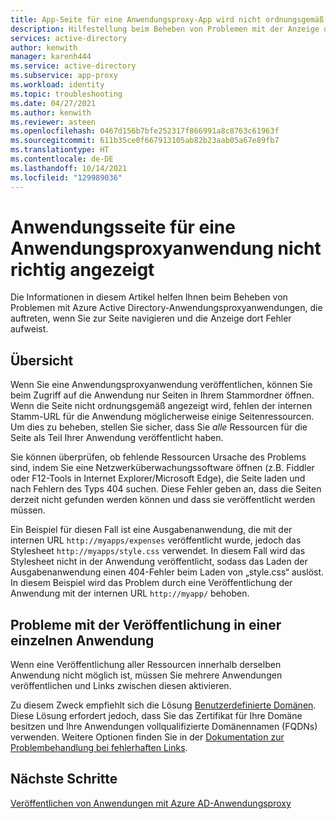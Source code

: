 ```yaml
---
title: App-Seite für eine Anwendungsproxy-App wird nicht ordnungsgemäß angezeigt
description: Hilfestellung beim Beheben von Problemen mit der Anzeige der Seite für eine in Azure Active Directory integrierte Anwendungsproxyanwendung
services: active-directory
author: kenwith
manager: karenh444
ms.service: active-directory
ms.subservice: app-proxy
ms.workload: identity
ms.topic: troubleshooting
ms.date: 04/27/2021
ms.author: kenwith
ms.reviewer: asteen
ms.openlocfilehash: 0467d156b7bfe252317f866991a8c8763c61963f
ms.sourcegitcommit: 611b35ce0f667913105ab82b23aab05a67e89fb7
ms.translationtype: HT
ms.contentlocale: de-DE
ms.lasthandoff: 10/14/2021
ms.locfileid: "129989036"
---
```

# <a name="application-page-does-not-display-correctly-for-an-application-proxy-application"></a>Anwendungsseite für eine Anwendungsproxyanwendung nicht richtig angezeigt

Die Informationen in diesem Artikel helfen Ihnen beim Beheben von Problemen mit Azure Active Directory-Anwendungsproxyanwendungen, die auftreten, wenn Sie zur Seite navigieren und die Anzeige dort Fehler aufweist.

## <a name="overview"></a>Übersicht
Wenn Sie eine Anwendungsproxyanwendung veröffentlichen, können Sie beim Zugriff auf die Anwendung nur Seiten in Ihrem Stammordner öffnen. Wenn die Seite nicht ordnungsgemäß angezeigt wird, fehlen der internen Stamm-URL für die Anwendung möglicherweise einige Seitenressourcen. Um dies zu beheben, stellen Sie sicher, dass Sie *alle* Ressourcen für die Seite als Teil Ihrer Anwendung veröffentlicht haben.

Sie können überprüfen, ob fehlende Ressourcen Ursache des Problems sind, indem Sie eine Netzwerküberwachungssoftware öffnen (z.B. Fiddler oder F12-Tools in Internet Explorer/Microsoft Edge), die Seite laden und nach Fehlern des Typs 404 suchen. Diese Fehler geben an, dass die Seiten derzeit nicht gefunden werden können und dass sie veröffentlicht werden müssen.

Ein Beispiel für diesen Fall ist eine Ausgabenanwendung, die mit der internen URL `http://myapps/expenses` veröffentlicht wurde, jedoch das Stylesheet `http://myapps/style.css` verwendet. In diesem Fall wird das Stylesheet nicht in der Anwendung veröffentlicht, sodass das Laden der Ausgabenanwendung einen 404-Fehler beim Laden von „style.css“ auslöst. In diesem Beispiel wird das Problem durch eine Veröffentlichung der Anwendung mit der internen URL `http://myapp/` behoben.

## <a name="problems-with-publishing-as-one-application"></a>Probleme mit der Veröffentlichung in einer einzelnen Anwendung

Wenn eine Veröffentlichung aller Ressourcen innerhalb derselben Anwendung nicht möglich ist, müssen Sie mehrere Anwendungen veröffentlichen und Links zwischen diesen aktivieren.

Zu diesem Zweck empfiehlt sich die Lösung [Benutzerdefinierte Domänen](application-proxy-configure-custom-domain.md). Diese Lösung erfordert jedoch, dass Sie das Zertifikat für Ihre Domäne besitzen und Ihre Anwendungen vollqualifizierte Domänennamen (FQDNs) verwenden. Weitere Optionen finden Sie in der [Dokumentation zur Problembehandlung bei fehlerhaften Links](application-proxy-page-links-broken-problem.md).

## <a name="next-steps"></a>Nächste Schritte
[Veröffentlichen von Anwendungen mit Azure AD-Anwendungsproxy](../app-proxy/application-proxy-add-on-premises-application.md)
